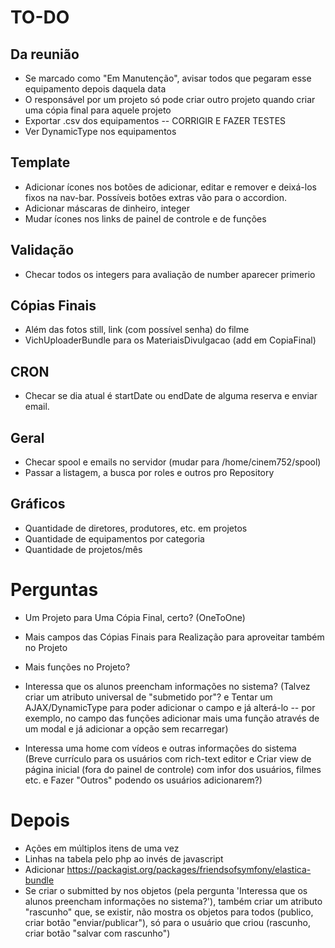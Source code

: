 # TO-DO

## Da reunião
- Se marcado como "Em Manutenção", avisar todos que pegaram esse equipamento depois daquela data
- O responsável por um projeto só pode criar outro projeto quando criar uma cópia final para aquele projeto
- Exportar .csv dos equipamentos  -- CORRIGIR E FAZER TESTES
- Ver DynamicType nos equipamentos

## Template
- Adicionar ícones nos botões de adicionar, editar e remover e deixá-los fixos na nav-bar. Possíveis botões extras vão para o accordion.
- Adicionar máscaras de dinheiro, integer
- Mudar ícones nos links de painel de controle e de funções

## Validação
- Checar todos os integers para avaliação de number aparecer primerio

## Cópias Finais
- Além das fotos still, link (com possível senha) do filme
- VichUploaderBundle para os MateriaisDivulgacao (add em CopiaFinal)

## CRON
- Checar se dia atual é startDate ou endDate de alguma reserva e enviar email.

## Geral
- Checar spool e emails no servidor (mudar para /home/cinem752/spool)
- Passar a listagem, a busca por roles e outros pro Repository

## Gráficos
- Quantidade de diretores, produtores, etc. em projetos
- Quantidade de equipamentos por categoria
- Quantidade de projetos/mês

# Perguntas
- Um Projeto para Uma Cópia Final, certo? (OneToOne)

- Mais campos das Cópias Finais para Realização para aproveitar também no Projeto
- Mais funções no Projeto?
- Interessa que os alunos preencham informações no sistema? (Talvez criar um atributo universal de "submetido por"? e Tentar um AJAX/DynamicType para poder adicionar o campo e já alterá-lo -- por exemplo, no campo das funções adicionar mais uma função através de um modal e já adicionar a opção sem recarregar)
- Interessa uma home com vídeos e outras informações do sistema (Breve currículo para os usuários com rich-text editor e Criar view de página inicial (fora do painel de controle) com infor dos usuários, filmes etc. e Fazer "Outros" podendo os usuários adicionarem?)

# Depois
- Ações em múltiplos itens de uma vez
- Linhas na tabela pelo php ao invés de javascript
- Adicionar https://packagist.org/packages/friendsofsymfony/elastica-bundle
- Se criar o submitted by nos objetos (pela pergunta 'Interessa que os alunos preencham informações no sistema?'), também criar um atributo "rascunho" que, se existir, não mostra os objetos para todos (publico, criar botão "enviar/publicar"), só para o usuário que criou (rascunho, criar botão "salvar com rascunho")
